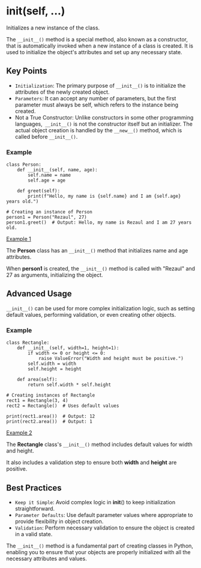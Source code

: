 # __init__(self, ...)
Initializes a new instance of the class.

The `__init__()` method is a special method, also known as a constructor, that is automatically invoked when a new instance of a class is created. It is used to initialize the object's attributes and set up any necessary state.

## Key Points
- `Initialization`: The primary purpose of `__init__()` is to initialize the attributes of the newly created object.
- `Parameters`: It can accept any number of parameters, but the first parameter must always be self, which refers to the instance being created.
- Not a True Constructor: Unlike constructors in some other programming languages,` __init__()` is not the constructor itself but an initializer. The actual object creation is handled by the `__new__()` method, which is called before `__init__()`.

### Example
```
class Person:
    def __init__(self, name, age):
        self.name = name
        self.age = age

    def greet(self):
        print(f"Hello, my name is {self.name} and I am {self.age} years old.")

# Creating an instance of Person
person1 = Person("Rezaul", 27)
person1.greet()  # Output: Hello, my name is Rezaul and I am 27 years old.
```
[Example 1](./example1.py)

The **Person** class has an `__init__()` method that initializes name and age attributes.

When **person1** is created, the `__init__()` method is called with "Rezaul" and 27 as arguments, initializing the object.

## Advanced Usage
`__init__()` can be used for more complex initialization logic, such as setting default values, performing validation, or even creating other objects.

### Example
```
class Rectangle:
    def __init__(self, width=1, height=1):
        if width <= 0 or height <= 0:
            raise ValueError("Width and height must be positive.")
        self.width = width
        self.height = height

    def area(self):
        return self.width * self.height

# Creating instances of Rectangle
rect1 = Rectangle(3, 4)
rect2 = Rectangle()  # Uses default values

print(rect1.area())  # Output: 12
print(rect2.area())  # Output: 1
```
[Example 2](example2.py)

The **Rectangle** class's `__init__()` method includes default values for width and height.

It also includes a validation step to ensure both **width** and **height** are positive.

## Best Practices
- `Keep it Simple`: Avoid complex logic in __init__() to keep initialization straightforward.
- `Parameter Defaults`: Use default parameter values where appropriate to provide flexibility in object creation.
- `Validation`: Perform necessary validation to ensure the object is created in a valid state.

The `__init__()` method is a fundamental part of creating classes in Python, enabling you to ensure that your objects are properly initialized with all the necessary attributes and values.